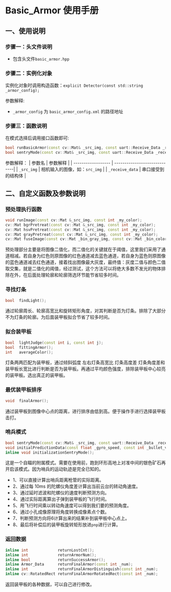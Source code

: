 # Basic_Armor 使用手册

## 一、使用说明

### 步骤一：头文件说明

- 包含头文件`basic_armor.hpp`

### 步骤二：实例化对象

实例化对象时调用构造函数：`explicit Detector(const std::string _armor_config);`

参数解释:
- `_armor_config` 为 `basic_armor_config.xml` 的路径地址
  
### 步骤三：函数说明

在模式选择后调用接口函数即可:

  ```cpp
  bool runBasicArmor(const cv::Mat& _src_img, const uart::Receive_Data _receive_data);
  bool sentryMode(const cv::Mat& _src_img, const uart::Receive_Data _receive_data);
  ```
  参数解释：
  |      参数名         |           参数解释             |
  | ------------------ | -----------------------------|
  | `_src_img`         | 相机输入的图像，如：`src_img`   |
  | `_receive_data`    | 串口接受到的结构体              |


## 二、自定义函数及参数说明

### 预处理执行函数

  ```cpp
  void runImage(const cv::Mat &_src_img, const int _my_color);
  cv::Mat bgrPretreat(const cv::Mat &_src_img, const int _my_color);
  cv::Mat hsvPretreat(const cv::Mat &_src_img, const int _my_color);
  cv::Mat grayPretreat(const cv::Mat &_src_img, const int _my_color);
  cv::Mat fuseImage(const cv::Mat _bin_gray_img, const cv::Mat _bin_color_img);
  ```
  预处理部分主要是将图像二值化，而二值化的关键就在于阈值，这里我们采用了通道相减。若自身为红色则原图像的红色通道减去蓝色通道，若自身为蓝色则原图像的蓝色通道减去红色通道，接着找出图像最大灰度，最终值：灰度二值与颜色二值取交集，就是二值化的阈值，经过测试，这个方法可以将绝大多数不发光的物体排除在外，在后面处理轮廓和轮廓筛选环节能节省较多时间。
### 寻找灯条

  ```cpp
  bool  findLight();
  ```
  通过轮廓周长、轮廓高宽比和旋转矩形角度，对其判断是否为灯条。排除了大部分不为灯条的轮廓。为后面装甲板拟合节省了较多时间。
### 拟合装甲板

  ```cpp
  bool  lightJudge(const int i, const int j);
  bool  fittingArmor();
  int   averageColor();
  ```
  灯条两两匹配为装甲板，通过倾斜弧度 左右灯条高宽比 灯条高度差 灯条角度差和装甲板长宽比进行判断是否为装甲板。再通过平均颜色强度，排除装甲板中心较亮的装甲板。选出真正的装甲板。
### 最优装甲板排序

  ```cpp
  void  finalArmor();
  ```
  通过装甲板到图像中心点的距离，进行排序由低到高。便于操作手进行选择装甲板击打。
### 哨兵模式

  ```cpp
  bool sentryMode(const cv::Mat& _src_img, const uart::Receive_Data _receive_data);
  void initialPredictionData(const float _gyro_speed, const int _bullet_velocity, const float _yaw_angle);
  inline void initializationSentryMode();
  ```
  这是一个自瞄的附属模式。需要在使用前，跑到环形高地上对准中间的银色矿石再开启该模式。因为哨兵的运动轨迹是完全已知的。
- 1、可以直接计算出哨兵距离枪管的实际距离。
- 2、通过每 10ms 的陀螺仪角度差计算出当前云台的转动角速度。
- 3、通过延时滤波和陀螺仪的速度判断预测方向。
- 4、通过实际距离算出子弹到装甲板的飞行时间。
- 5、用飞行时间乘以转动角速度可以得到我们要的预测角度。
- 6、通过小孔成像原理将角度转换成像素点个数。
- 7、判断预测方向将6计算出来的结果补到装甲板中心点上。
- 8、最后将补偿后的装甲板旋转矩形放进`pnp`进行计算。

### 返回数据

  ```cpp
  inline int             returnLostCnt();
  inline int             returnArmorNum();
  inline bool            returnSuccessArmor();
  inline Armor_Data      returnFinalArmor(const int _num);
  inline int             returnFinalArmorDistinguish(const int _num);
  inline cv::RotatedRect returnFinalArmorRotatedRect(const int _num);
  ```
  返回装甲板的各种数据，可以自己进行修改。